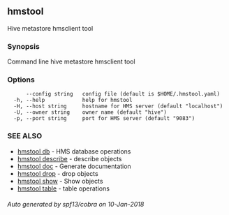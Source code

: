 ## hmstool

Hive metastore hmsclient tool

### Synopsis

Command line hive metastore hmsclient tool

### Options

```
      --config string   config file (default is $HOME/.hmstool.yaml)
  -h, --help            help for hmstool
  -H, --host string     hostname for HMS server (default "localhost")
  -U, --owner string    owner name (default "hive")
  -p, --port string     port for HMS server (default "9083")
```

### SEE ALSO

* [hmstool db](hmstool_db.md)	 - HMS database operations
* [hmstool describe](hmstool_describe.md)	 - describe objects
* [hmstool doc](hmstool_doc.md)	 - Generate documentation
* [hmstool drop](hmstool_drop.md)	 - drop objects
* [hmstool show](hmstool_show.md)	 - Show objects
* [hmstool table](hmstool_table.md)	 - table operations

###### Auto generated by spf13/cobra on 10-Jan-2018
